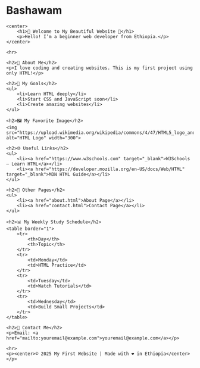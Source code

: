 # Bashawam
<!DOCTYPE html>
<html>
<head>
    <title>Welcome to My Website</title>
</head>
<body>

    <center>
        <h1>🌟 Welcome to My Beautiful Website 🌟</h1>
        <p>Hello! I’m a beginner web developer from Ethiopia.</p>
    </center>

    <hr>

    <h2>📖 About Me</h2>
    <p>I love coding and creating websites. This is my first project using only HTML!</p>

    <h2>🎯 My Goals</h2>
    <ul>
        <li>Learn HTML deeply</li>
        <li>Start CSS and JavaScript soon</li>
        <li>Create amazing websites</li>
    </ul>

    <h2>🖼️ My Favorite Image</h2>
    <img src="https://upload.wikimedia.org/wikipedia/commons/4/47/HTML5_logo_and_wordmark.svg" alt="HTML Logo" width="300">

    <h2>🌐 Useful Links</h2>
    <ul>
        <li><a href="https://www.w3schools.com" target="_blank">W3Schools – Learn HTML</a></li>
        <li><a href="https://developer.mozilla.org/en-US/docs/Web/HTML" target="_blank">MDN HTML Guide</a></li>
    </ul>

    <h2>📄 Other Pages</h2>
    <ul>
        <li><a href="about.html">About Page</a></li>
        <li><a href="contact.html">Contact Page</a></li>
    </ul>

    <h2>📊 My Weekly Study Schedule</h2>
    <table border="1">
        <tr>
            <th>Day</th>
            <th>Topic</th>
        </tr>
        <tr>
            <td>Monday</td>
            <td>HTML Practice</td>
        </tr>
        <tr>
            <td>Tuesday</td>
            <td>Watch Tutorials</td>
        </tr>
        <tr>
            <td>Wednesday</td>
            <td>Build Small Projects</td>
        </tr>
    </table>

    <h2>📧 Contact Me</h2>
    <p>Email: <a href="mailto:youremail@example.com">youremail@example.com</a></p>

    <hr>
    <p><center>© 2025 My First Website | Made with ❤️ in Ethiopia</center></p>

</body>
</html>
